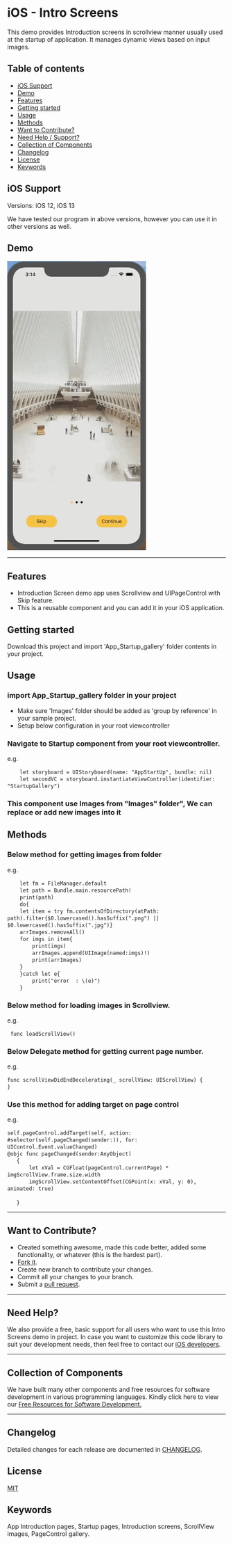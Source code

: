 # iOS - Intro Screens

This demo provides Introduction screens in scrollview manner usually used at the startup of application. It manages dynamic views based on input images.

## Table of contents
- [iOS Support](#iOS-support)
- [Demo](#demo)
- [Features](#features)
- [Getting started](#getting-started)
- [Usage](#usage)
- [Methods](#methods)
- [Want to Contribute?](#want-to-contribute)
- [Need Help / Support?](#need-help)
- [Collection of Components](#collection-of-Components)
- [Changelog](#changelog)
- [License](#license)
- [Keywords](#Keywords)


## iOS Support

Versions: iOS 12, iOS 13

We have tested our program in above versions, however you can use it in other versions as well.

## Demo
[![](IntroductionScreens.gif)](https://github.com/weblineindia/iOS-Intro-Screens/blob/master/IntroductionScreens.gif)

------

## Features

* Introduction Screen demo app uses Scrollview and UIPageControl with Skip feature.
* This is a reusable component and you can add it in your iOS application.

## Getting started

Download this project and import 'App_Startup_gallery' folder contents in your project.

## Usage

### import App_Startup_gallery folder in your project 

* Make sure 'Images' folder should be added as 'group by reference' in your sample project.
* Setup below configuration in your root viewcontroller 

### Navigate to Startup component from your root viewcontroller.

e.g.

        let storyboard = UIStoryboard(name: "AppStartUp", bundle: nil)
        let secondVC = storyboard.instantiateViewController(identifier: "StartupGallery")
        
### This component use Images from "Images" folder", We can replace or add new images into it 


## Methods

### Below method for getting images from folder
e.g.

        let fm = FileManager.default
        let path = Bundle.main.resourcePath!
        print(path)
        do{
        let item = try fm.contentsOfDirectory(atPath: path).filter{$0.lowercased().hasSuffix(".png") || $0.lowercased().hasSuffix(".jpg")}
        arrImages.removeAll()
        for imgs in item{
            print(imgs)
            arrImages.append(UIImage(named:imgs)!)
            print(arrImages)
        }
        }catch let e{
            print("error  : \(e)")
        }
        
### Below method for loading images in Scrollview.
e.g.

     func loadScrollView() 

### Below Delegate method for getting current page number. 
e.g.

    func scrollViewDidEndDecelerating(_ scrollView: UIScrollView) {
    }
    
### Use this method for adding target on page control 
e.g.

    self.pageControl.addTarget(self, action: #selector(self.pageChanged(sender:)), for: UIControl.Event.valueChanged)
    @objc func pageChanged(sender:AnyObject)
       {
           let xVal = CGFloat(pageControl.currentPage) * imgScrollView.frame.size.width
           imgScrollView.setContentOffset(CGPoint(x: xVal, y: 0), animated: true)
           
       }
       
 ------
 
## Want to Contribute?

- Created something awesome, made this code better, added some functionality, or whatever (this is the hardest part).
- [Fork it](http://help.github.com/forking/).
- Create new branch to contribute your changes.
- Commit all your changes to your branch.
- Submit a [pull request](http://help.github.com/pull-requests/).

 ------

## Need Help? 

We also provide a free, basic support for all users who want to use this Intro Screens demo in project. In case you want to customize this code library to suit your development needs, then feel free to contact our [iOS
developers](https://www.weblineindia.com/hire-ios-app-developers.html).

 ------
 
## Collection of Components

We have built many other components and free resources for software development in various programming languages. Kindly click here to view our [Free Resources for Software Development.](https://www.weblineindia.com/communities.html)

------

## Changelog

 Detailed changes for each release are documented in [CHANGELOG](./CHANGELOG).

## License

 [MIT](LICENSE)

 [mit]: https://github.com/weblineindia/iOS-Intro-Screens/blob/master/LICENSE

## Keywords

App Introduction pages, Startup pages, Introduction screens, ScrollView images, PageControl gallery.
